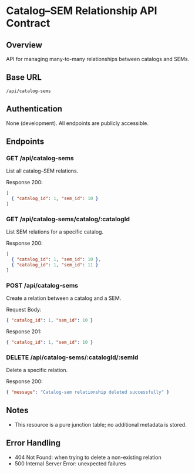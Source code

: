 # Catalog–SEM Relationship API Contract

## Overview
API for managing many-to-many relationships between catalogs and SEMs.

## Base URL
`/api/catalog-sems`

## Authentication
None (development). All endpoints are publicly accessible.

## Endpoints

### GET /api/catalog-sems
List all catalog–SEM relations.

Response 200:
```json
[
  { "catalog_id": 1, "sem_id": 10 }
]
```

### GET /api/catalog-sems/catalog/:catalogId
List SEM relations for a specific catalog.

Response 200:
```json
[
  { "catalog_id": 1, "sem_id": 10 },
  { "catalog_id": 1, "sem_id": 11 }
]
```

### POST /api/catalog-sems
Create a relation between a catalog and a SEM.

Request Body:
```json
{ "catalog_id": 1, "sem_id": 10 }
```

Response 201:
```json
{ "catalog_id": 1, "sem_id": 10 }
```

### DELETE /api/catalog-sems/:catalogId/:semId
Delete a specific relation.

Response 200:
```json
{ "message": "Catalog-sem relationship deleted successfully" }
```

## Notes
- This resource is a pure junction table; no additional metadata is stored.

## Error Handling
- 404 Not Found: when trying to delete a non-existing relation
- 500 Internal Server Error: unexpected failures

